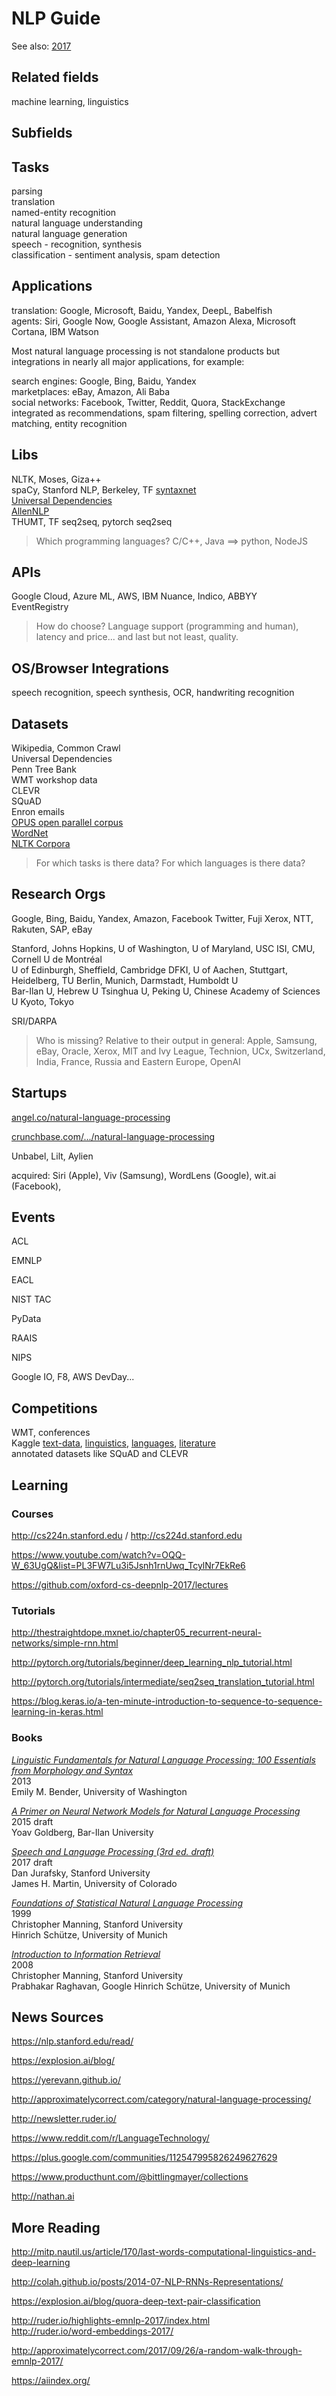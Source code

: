 # NLP Guide

See also: [2017](/2017)

## Related fields
machine learning, linguistics  

## Subfields  

## Tasks  

parsing  
translation  
named-entity recognition  
natural language understanding  
natural language generation  
speech - recognition, synthesis  
classification - sentiment analysis, spam detection  

## Applications

translation:  Google, Microsoft, Baidu, Yandex, DeepL, Babelfish  
agents:  Siri, Google Now, Google Assistant, Amazon Alexa, Microsoft Cortana, IBM Watson

Most natural language processing is not standalone products but integrations in nearly all major applications, for example:  

search engines: Google, Bing, Baidu, Yandex  
marketplaces: eBay, Amazon, Ali Baba  
social networks: Facebook, Twitter, Reddit, Quora, StackExchange  
integrated as recommendations, spam filtering, spelling correction, advert matching, entity recognition

## Libs
NLTK, Moses, Giza++    
spaCy, Stanford NLP, Berkeley, TF [syntaxnet](https://github.com/tensorflow/models/tree/master/research/syntaxnet)      
[Universal Dependencies](http://universaldependencies.org/)  
[AllenNLP](http://allennlp.org/)  
THUMT, TF seq2seq, pytorch seq2seq  


> Which programming languages?  C/C++, Java ==> python, NodeJS

## APIs
Google Cloud, Azure ML, AWS, IBM
Nuance, Indico, ABBYY   
EventRegistry

> How do choose?  Language support (programming and human), latency and price... and last but not least, quality.

## OS/Browser Integrations
speech recognition, speech synthesis, OCR, handwriting recognition

## Datasets  
Wikipedia, Common Crawl  
Universal Dependencies  
Penn Tree Bank  
WMT workshop data  
CLEVR  
SQuAD  
Enron emails  
[OPUS open parallel corpus](http://opus.nlpl.eu/)  
[WordNet](https://wordnet.princeton.edu/)  
[NLTK Corpora](http://www.nltk.org/nltk_data/) 

> For which tasks is there data?  For which languages is there data?

## Research Orgs
Google, Bing, Baidu, Yandex, Amazon, Facebook
Twitter, Fuji Xerox, NTT, Rakuten, SAP, eBay

Stanford, Johns Hopkins, U of Washington, U of Maryland, USC ISI, CMU, Cornell
U de Montréal  
U of Edinburgh, Sheffield, Cambridge
DFKI, U of Aachen, Stuttgart, Heidelberg, TU Berlin, Munich, Darmstadt, Humboldt U  
Bar-Ilan U, Hebrew U
Tsinghua U, Peking U, Chinese Academy of Sciences
U Kyoto, Tokyo

SRI/DARPA

> Who is missing?  Relative to their output in general: Apple, Samsung, eBay, Oracle, Xerox, MIT and Ivy League, Technion, UCx, Switzerland, India, France, Russia and Eastern Europe, OpenAI

## Startups

[angel.co/natural-language-processing](https://angel.co/natural-language-processing)

[crunchbase.com/.../natural-language-processing](https://www.crunchbase.com/search/organizations/field/organizations/categories/natural-language-processing)

Unbabel, Lilt, Aylien

acquired: Siri (Apple), Viv (Samsung), WordLens (Google), wit.ai (Facebook), 

## Events

ACL

EMNLP  

EACL

NIST TAC

PyData  

RAAIS  

NIPS

Google IO, F8, AWS DevDay...

## Competitions
WMT, conferences  
Kaggle [text-data](https://www.kaggle.com/tags/text-data), [linguistics](https://www.kaggle.com/tags/linguistics), [languages](https://www.kaggle.com/tags/languages), [literature](https://www.kaggle.com/tags/literature)  
annotated datasets like SQuAD and CLEVR

## Learning

### Courses

http://cs224n.stanford.edu / http://cs224d.stanford.edu

https://www.youtube.com/watch?v=OQQ-W_63UgQ&list=PL3FW7Lu3i5Jsnh1rnUwq_TcylNr7EkRe6

https://github.com/oxford-cs-deepnlp-2017/lectures


### Tutorials

http://thestraightdope.mxnet.io/chapter05_recurrent-neural-networks/simple-rnn.html

http://pytorch.org/tutorials/beginner/deep_learning_nlp_tutorial.html

http://pytorch.org/tutorials/intermediate/seq2seq_translation_tutorial.html

https://blog.keras.io/a-ten-minute-introduction-to-sequence-to-sequence-learning-in-keras.html


### Books

[*Linguistic Fundamentals for Natural Language Processing: 100 Essentials from Morphology and Syntax*](http://www.morganclaypool.com/doi/abs/10.2200/S00493ED1V01Y201303HLT020)  
2013  
Emily M. Bender, University of Washington  

[*A Primer on Neural Network Models for Natural Language Processing*](http://u.cs.biu.ac.il/~yogo/nnlp.pdf)  
2015 draft  
Yoav Goldberg, Bar-Ilan University  

[*Speech and Language Processing (3rd ed. draft)*](https://web.stanford.edu/~jurafsky/slp3/)  
2017 draft  
Dan Jurafsky, Stanford University  
James H. Martin, University of Colorado  

[*Foundations of Statistical Natural Language Processing*](https://nlp.stanford.edu/fsnlp/)  
1999  
Christopher Manning, Stanford University  
Hinrich Schütze, University of Munich  

[*Introduction to Information Retrieval*](https://nlp.stanford.edu/IR-book/)  
2008  
Christopher Manning, Stanford University  
Prabhakar Raghavan, Google
Hinrich Schütze, University of Munich  


## News Sources

https://nlp.stanford.edu/read/  

https://explosion.ai/blog/  

https://yerevann.github.io/  

http://approximatelycorrect.com/category/natural-language-processing/

http://newsletter.ruder.io/

https://www.reddit.com/r/LanguageTechnology/

https://plus.google.com/communities/112547995826249627629

https://www.producthunt.com/@bittlingmayer/collections

http://nathan.ai


## More Reading

http://mitp.nautil.us/article/170/last-words-computational-linguistics-and-deep-learning

http://colah.github.io/posts/2014-07-NLP-RNNs-Representations/

https://explosion.ai/blog/quora-deep-text-pair-classification  

http://ruder.io/highlights-emnlp-2017/index.html  
http://ruder.io/word-embeddings-2017/

http://approximatelycorrect.com/2017/09/26/a-random-walk-through-emnlp-2017/

https://aiindex.org/  



